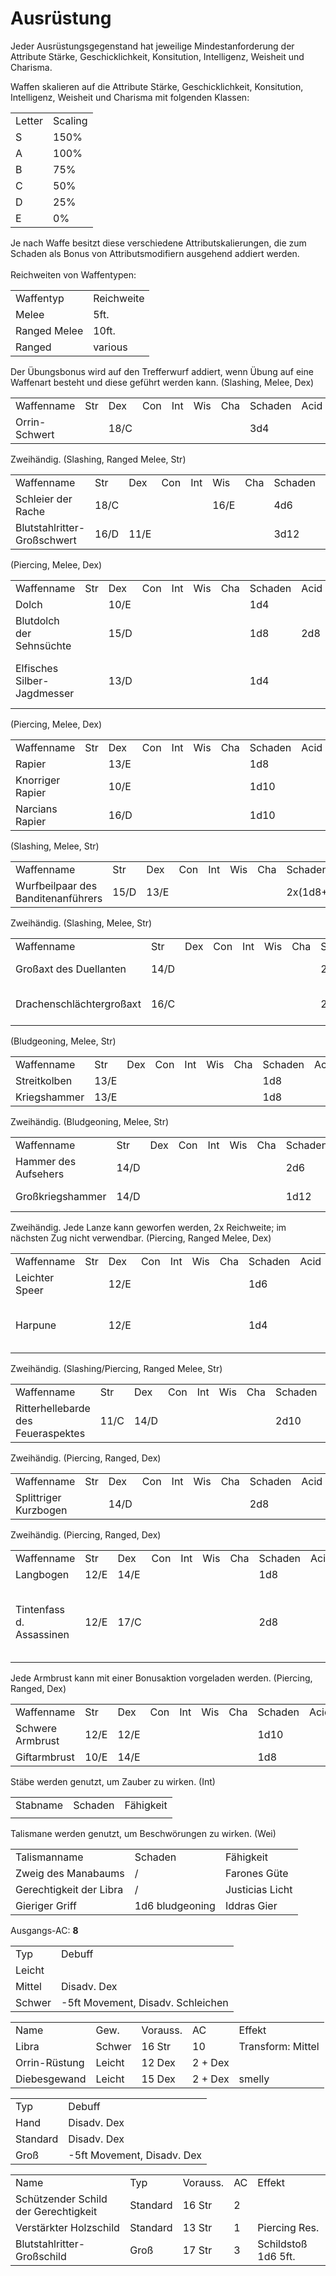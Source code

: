# Ausrüstung

Jeder Ausrüstungsgegenstand hat jeweilige Mindestanforderung der Attribute Stärke, Geschicklichkeit, Konsitution,
Intelligenz, Weisheit und Charisma.

<tabs>
    <tab title="Waffen">
        Waffen skalieren auf die Attribute Stärke, Geschicklichkeit, Konsitution, Intelligenz, Weisheit und Charisma mit
        folgenden Klassen:
        <table>
        <tr><td>Letter</td><td>Scaling</td></tr>
        <tr><td>S</td><td>150%</td></tr>
        <tr><td>A</td><td>100%</td></tr>
        <tr><td>B</td><td>75%</td></tr>
        <tr><td>C</td><td>50%</td></tr>
        <tr><td>D</td><td>25%</td></tr>
        <tr><td>E</td><td>0%</td></tr>
        </table>
        Je nach Waffe besitzt diese verschiedene Attributskalierungen, die zum Schaden als Bonus von Attributsmodifiern
        ausgehend addiert werden.<br></br>
        Reichweiten von Waffentypen:
        <table>
        <tr><td>Waffentyp</td><td>Reichweite</td></tr>
        <tr><td>Melee</td><td>5ft.</td></tr>
        <tr><td>Ranged Melee</td><td>10ft.</td></tr>
        <tr><td>Ranged</td><td>various</td></tr>
        </table>
        Der Übungsbonus wird auf den Trefferwurf addiert, wenn Übung auf eine Waffenart besteht und diese geführt
        werden kann.
        <tabs>
            <tab title="Kurzschwerter">
                (Slashing, Melee, Dex)
                <table>
                <tr><td>Waffenname</td><td>Str</td><td>Dex</td><td>Con</td><td>Int</td><td>Wis</td><td>Cha</td><td>Schaden</td><td>Acid</td><td>Cold</td><td>Dark</td><td>Fire</td><td>Forc</td><td>Lght</td><td>Necr</td><td>Pois</td><td>Psyc</td><td>Radi</td><td>Thnd</td><td>Fähigkeit</td></tr>
                <tr><td>Orrin-Schwert</td><td> </td><td>18/C</td><td> </td><td> </td><td> </td><td> </td><td>3d4</td><td> </td><td> </td><td> </td><td> </td><td> </td><td> </td><td> </td><td> </td><td> </td><td> </td><td> </td><td> </td></tr>
                </table>
            </tab>
            <tab title="Großschwerter">
                Zweihändig.
                (Slashing, Ranged Melee, Str)
                <table>
                <tr><td>Waffenname</td><td>Str</td><td>Dex</td><td>Con</td><td>Int</td><td>Wis</td><td>Cha</td><td>Schaden</td><td>Acid</td><td>Cold</td><td>Dark</td><td>Fire</td><td>Force</td><td>Lighting</td><td>Necrotic</td><td>Poison</td><td>Psychic</td><td>Radiant</td><td>Thunder</td><td>Fähigkeit</td></tr>
                <tr><td>Schleier der Rache</td><td>18/C</td><td> </td><td> </td><td> </td><td>16/E</td><td> </td><td>4d6</td><td> </td><td> </td><td>2d6</td><td> </td><td> </td><td> </td><td> </td><td> </td><td> </td><td> </td><td> </td><td>Racheschleier</td></tr>
                <tr><td>Blutstahlritter-Großschwert</td><td>16/D</td><td>11/E</td><td> </td><td> </td><td> </td><td> </td><td>3d12</td><td> </td><td> </td><td> </td><td> </td><td> </td><td> </td><td> </td><td> </td><td> </td><td> </td><td>2d4</td><td> </td></tr>
                </table>
            </tab>
            <tab title="Dolche">
                (Piercing, Melee, Dex)
                <table>
                <tr><td>Waffenname</td><td>Str</td><td>Dex</td><td>Con</td><td>Int</td><td>Wis</td><td>Cha</td><td>Schaden</td><td>Acid</td><td>Cold</td><td>Dark</td><td>Fire</td><td>Force</td><td>Lighting</td><td>Necrotic</td><td>Poison</td><td>Psychic</td><td>Radiant</td><td>Thunder</td><td>Fähigkeit</td></tr>
                <tr><td>Dolch</td><td> </td><td>10/E</td><td> </td><td> </td><td> </td><td> </td><td>1d4</td><td> </td><td> </td><td> </td><td> </td><td> </td><td> </td><td> </td><td> </td><td> </td><td> </td><td> </td><td> </td></tr>
                <tr><td>Blutdolch der Sehnsüchte</td><td> </td><td>15/D</td><td> </td><td> </td><td> </td><td> </td><td>1d8</td><td>2d8</td><td> </td><td> </td><td> </td><td> </td><td> </td><td> </td><td> </td><td> </td><td> </td><td> </td><td>Multiattack</td></tr>
                <!--<tr><td>Schattenglas</td><td> </td><td>20/C</td><td> </td><td> </td><td> </td><td> </td><td>2d4</td><td> </td><td> </td><td>1d4</td><td> </td><td> </td><td> </td><td>1d4</td><td> </td><td> </td><td> </td><td> </td><td>x2, hinterlässt in Kleidung und Haut keine Schnitte; innere Verletzungen</td></tr>-->
                <tr><td>Elfisches Silber-Jagdmesser</td><td> </td><td>13/D</td><td> </td><td> </td><td> </td><td> </td><td>1d4</td><td> </td><td> </td><td> </td><td> </td><td> </td><td> </td><td> </td><td> </td><td>1d8</td><td> </td><td> </td><td>Lautloses Bewegen nach Angriff</td></tr>
                </table>
            </tab>
            <tab title="Stichschwerter">
                (Piercing, Melee, Dex)
                <table>
                <tr><td>Waffenname</td><td>Str</td><td>Dex</td><td>Con</td><td>Int</td><td>Wis</td><td>Cha</td><td>Schaden</td><td>Acid</td><td>Cold</td><td>Dark</td><td>Fire</td><td>Force</td><td>Lighting</td><td>Necrotic</td><td>Poison</td><td>Psychic</td><td>Radiant</td><td>Thunder</td><td>Fähigkeit</td></tr>
                <tr><td>Rapier</td><td> </td><td>13/E</td><td> </td><td> </td><td> </td><td> </td><td>1d8</td><td> </td><td> </td><td> </td><td> </td><td> </td><td> </td><td> </td><td> </td><td> </td><td> </td><td> </td><td> </td></tr>
                <tr><td>Knorriger Rapier</td><td> </td><td>10/E</td><td> </td><td> </td><td> </td><td> </td><td>1d10</td><td> </td><td> </td><td> </td><td> </td><td> </td><td> </td><td> </td><td> </td><td> </td><td> </td><td> </td><td> </td></tr>
                <tr><td>Narcians Rapier</td><td> </td><td>16/D</td><td> </td><td> </td><td> </td><td> </td><td>1d10</td><td> </td><td> </td><td> </td><td> </td><td> </td><td> </td><td> </td><td> </td><td> </td><td>1d4</td><td> </td><td> </td></tr>
                </table>
            </tab>
            <tab title="Äxte">
                (Slashing, Melee, Str)
                <table>
                <tr><td>Waffenname</td><td>Str</td><td>Dex</td><td>Con</td><td>Int</td><td>Wis</td><td>Cha</td><td>Schaden</td><td>Acid</td><td>Cold</td><td>Dark</td><td>Fire</td><td>Force</td><td>Lighting</td><td>Necrotic</td><td>Poison</td><td>Psychic</td><td>Radiant</td><td>Thunder</td><td>Fähigkeit</td></tr>
                <tr><td>Wurfbeilpaar des Banditenanführers</td><td>15/D</td><td>13/E</td><td> </td><td> </td><td> </td><td> </td><td>2x(1d8+4)</td><td> </td><td> </td><td> </td><td> </td><td> </td><td> </td><td> </td><td> </td><td> </td><td> </td><td> </td><td>Wurf (20/60)</td></tr>
                </table>
            </tab>
            <tab title="Großäxte">
                Zweihändig. (Slashing, Melee, Str)
                <table>
                <tr><td>Waffenname</td><td>Str</td><td>Dex</td><td>Con</td><td>Int</td><td>Wis</td><td>Cha</td><td>Schaden</td><td>Acid</td><td>Cold</td><td>Dark</td><td>Fire</td><td>Force</td><td>Lighting</td><td>Necrotic</td><td>Poison</td><td>Psychic</td><td>Radiant</td><td>Thunder</td><td>Fähigkeit</td></tr>
                <tr><td>Großaxt des Duellanten</td><td>14/D</td><td> </td><td> </td><td> </td><td> </td><td> </td><td>2d12</td><td> </td><td> </td><td> </td><td> </td><td> </td><td> </td><td> </td><td> </td><td> </td><td> </td><td> </td><td>5ft Knockback</td></tr>
                <tr><td>Drachenschlächtergroßaxt</td><td>16/C</td><td> </td><td> </td><td> </td><td> </td><td> </td><td>2d12</td><td> </td><td> </td><td> </td><td> </td><td> </td><td>4d4</td><td> </td><td> </td><td> </td><td> </td><td> </td><td>+2d4 lightning Cd: 5R.</td></tr>
                </table>
            </tab>
            <tab title="Hämmer">
                (Bludgeoning, Melee, Str)
                <table>
                <tr><td>Waffenname</td><td>Str</td><td>Dex</td><td>Con</td><td>Int</td><td>Wis</td><td>Cha</td><td>Schaden</td><td>Acid</td><td>Cold</td><td>Dark</td><td>Fire</td><td>Force</td><td>Lighting</td><td>Necrotic</td><td>Poison</td><td>Psychic</td><td>Radiant</td><td>Thunder</td><td>Fähigkeit</td></tr>
                <tr><td>Streitkolben</td><td>13/E</td><td> </td><td> </td><td> </td><td> </td><td> </td><td>1d8</td><td> </td><td> </td><td> </td><td> </td><td> </td><td> </td><td> </td><td> </td><td> </td><td> </td><td> </td><td> </td></tr>
                <tr><td>Kriegshammer</td><td>13/E</td><td> </td><td> </td><td> </td><td> </td><td> </td><td>1d8</td><td> </td><td> </td><td> </td><td> </td><td> </td><td> </td><td> </td><td> </td><td> </td><td> </td><td> </td><td> </td></tr>
                </table>
            </tab>
            <tab title="Großhämmer">
                Zweihändig. (Bludgeoning, Melee, Str)
                <table>
                <tr><td>Waffenname</td><td>Str</td><td>Dex</td><td>Con</td><td>Int</td><td>Wis</td><td>Cha</td><td>Schaden</td><td>Acid</td><td>Cold</td><td>Dark</td><td>Fire</td><td>Force</td><td>Lighting</td><td>Necrotic</td><td>Poison</td><td>Psychic</td><td>Radiant</td><td>Thunder</td><td>Fähigkeit</td></tr>
                <tr><td>Hammer des Aufsehers</td><td>14/D</td><td> </td><td> </td><td> </td><td> </td><td> </td><td>2d6</td><td> </td><td> </td><td> </td><td> </td><td> </td><td> </td><td> </td><td> </td><td> </td><td> </td><td> </td><td> </td></tr>
                <tr><td>Großkriegshammer</td><td>14/D</td><td> </td><td> </td><td> </td><td> </td><td> </td><td>1d12</td><td> </td><td> </td><td> </td><td> </td><td> </td><td> </td><td> </td><td> </td><td> </td><td> </td><td> </td><td>Para: 75%</td></tr>
                </table>
            </tab>
            <tab title="Lanzen">
                Zweihändig. Jede Lanze kann geworfen werden, 2x Reichweite; im nächsten Zug nicht verwendbar. (Piercing, Ranged Melee, Dex)
                <table>
                <tr><td>Waffenname</td><td>Str</td><td>Dex</td><td>Con</td><td>Int</td><td>Wis</td><td>Cha</td><td>Schaden</td><td>Acid</td><td>Cold</td><td>Dark</td><td>Fire</td><td>Force</td><td>Lighting</td><td>Necrotic</td><td>Poison</td><td>Psychic</td><td>Radiant</td><td>Thunder</td><td>Fähigkeit</td></tr>
                <tr><td>Leichter Speer</td><td> </td><td>12/E</td><td> </td><td> </td><td> </td><td> </td><td>1d6</td><td> </td><td> </td><td> </td><td> </td><td> </td><td> </td><td> </td><td> </td><td> </td><td> </td><td> </td><td>20/60</td></tr>
                <tr><td>Harpune</td><td> </td><td>12/E</td><td> </td><td> </td><td> </td><td> </td><td>1d4</td><td> </td><td> </td><td> </td><td> </td><td> </td><td> </td><td> </td><td> </td><td> </td><td> </td><td> </td><td>20/60, Widerhaken (x2 Dmg Roll)</td></tr>
                </table>
            </tab>
            <tab title="Hellebarden">
                Zweihändig. (Slashing/Piercing, Ranged Melee, Str)
                <table>
                <tr><td>Waffenname</td><td>Str</td><td>Dex</td><td>Con</td><td>Int</td><td>Wis</td><td>Cha</td><td>Schaden</td><td>Acid</td><td>Cold</td><td>Dark</td><td>Fire</td><td>Force</td><td>Lighting</td><td>Necrotic</td><td>Poison</td><td>Psychic</td><td>Radiant</td><td>Thunder</td><td>Fähigkeit</td></tr>
                <!--<tr><td>Herbstlaubhellebarde</td><td>18/C</td><td>18/D</td><td> </td><td>16/E</td><td> </td><td> </td><td>2d10</td><td> </td><td> </td><td>1d8</td><td> </td><td> </td><td> </td><td> </td><td> </td><td> </td><td> </td><td> </td><td>Herbstwinde</td></tr>-->
                <tr><td>Ritterhellebarde des Feueraspektes</td><td>11/C</td><td>14/D</td><td> </td><td> </td><td> </td><td> </td><td>2d10</td><td> </td><td> </td><td> </td><td>1d4</td><td> </td><td> </td><td> </td><td> </td><td> </td><td> </td><td> </td><td> </td></tr>
                </table>
            </tab>
            <tab title="Kurzbögen">
                Zweihändig. (Piercing, Ranged, Dex)
                <table>
                <tr><td>Waffenname</td><td>Str</td><td>Dex</td><td>Con</td><td>Int</td><td>Wis</td><td>Cha</td><td>Schaden</td><td>Acid</td><td>Cold</td><td>Dark</td><td>Fire</td><td>Force</td><td>Lighting</td><td>Necrotic</td><td>Poison</td><td>Psychic</td><td>Radiant</td><td>Thunder</td><td>Fähigkeit</td></tr>
                <tr><td>Splittriger Kurzbogen</td><td> </td><td>14/D</td><td> </td><td> </td><td> </td><td> </td><td>2d8</td><td> </td><td> </td><td> </td><td> </td><td> </td><td> </td><td> </td><td> </td><td> </td><td> </td><td> </td><td>60/90</td></tr>
                </table>
            </tab>
            <tab title="Langbögen">
                Zweihändig. (Piercing, Ranged, Dex)
                <table>
                <tr><td>Waffenname</td><td>Str</td><td>Dex</td><td>Con</td><td>Int</td><td>Wis</td><td>Cha</td><td>Schaden</td><td>Acid</td><td>Cold</td><td>Dark</td><td>Fire</td><td>Force</td><td>Lighting</td><td>Necrotic</td><td>Poison</td><td>Psychic</td><td>Radiant</td><td>Thunder</td><td>Fähigkeit</td></tr>
                <tr><td>Langbogen</td><td>12/E</td><td>14/E</td><td> </td><td> </td><td> </td><td> </td><td>1d8</td><td> </td><td> </td><td> </td><td> </td><td> </td><td> </td><td> </td><td> </td><td> </td><td> </td><td> </td><td>120/380</td></tr>
                <tr><td>Tintenfass d. Assassinen</td><td>12/E</td><td>17/C</td><td> </td><td> </td><td> </td><td> </td><td>2d8</td><td> </td><td> </td><td> </td><td> </td><td> </td><td> </td><td> </td><td> </td><td> </td><td> </td><td> </td><td>100/250, 10 Pfeile in beliebiges Gift eintauchen</td></tr>
                </table>
            </tab>
            <tab title="Armbrüste">
                Jede Armbrust kann mit einer Bonusaktion vorgeladen werden. (Piercing, Ranged, Dex)
                <table>
                <tr><td>Waffenname</td><td>Str</td><td>Dex</td><td>Con</td><td>Int</td><td>Wis</td><td>Cha</td><td>Schaden</td><td>Acid</td><td>Cold</td><td>Dark</td><td>Fire</td><td>Force</td><td>Lighting</td><td>Necrotic</td><td>Poison</td><td>Psychic</td><td>Radiant</td><td>Thunder</td><td>Fähigkeit</td></tr>
                <tr><td>Schwere Armbrust</td><td>12/E</td><td>12/E</td><td> </td><td> </td><td> </td><td> </td><td>1d10</td><td> </td><td> </td><td> </td><td> </td><td> </td><td> </td><td> </td><td> </td><td> </td><td> </td><td> </td><td>80/300</td></tr>
                <tr><td>Giftarmbrust</td><td>10/E</td><td>14/E</td><td> </td><td> </td><td> </td><td> </td><td>1d8</td><td> </td><td> </td><td> </td><td> </td><td> </td><td> </td><td> </td><td>3d6</td><td> </td><td> </td><td> </td><td>80/300</td></tr>
                </table>
            </tab>
        </tabs>
    </tab>
    <tab title="Magiewirken">
        <tabs>
            <tab title="Stäbe">
                Stäbe werden genutzt, um Zauber zu wirken. (Int)
                <table>
                <tr><td>Stabname</td><td>Schaden</td><td>Fähigkeit</td></tr>
                <tr><td> </td><td> </td><td> </td></tr>
                </table>
            </tab>
            <tab title="Talismane">
                Talismane werden genutzt, um Beschwörungen zu wirken. (Wei)
                <table>
                <tr><td>Talismanname</td><td>Schaden</td><td>Fähigkeit</td></tr>
                <tr><td>Zweig des Manabaums</td><td>/</td><td>Farones Güte</td></tr>
                <tr><td>Gerechtigkeit der Libra</td><td>/</td><td>Justicias Licht</td></tr>
                <tr><td>Gieriger Griff</td><td>1d6 bludgeoning</td><td>Iddras Gier</td></tr>
                </table>
            </tab>
        </tabs>
    </tab>
    <tab title="Verteidigung">
        Ausgangs-AC: <b>8</b>
        <tabs>
            <tab title="Rüstungen">
                <table>
                <tr><td>Typ</td><td>Debuff</td></tr>
                <tr><td>Leicht</td><td> </td></tr>
                <tr><td>Mittel</td><td>Disadv. Dex</td></tr>
                <tr><td>Schwer</td><td>-5ft Movement, Disadv. Schleichen</td></tr>
                </table>
                <table>
                <tr><td>Name</td><td>Gew.</td><td>Vorauss.</td><td>AC</td><td>Effekt</td></tr>
                <tr><td>Libra</td><td>Schwer</td><td>16 Str</td><td>10</td><td>Transform: Mittel</td></tr>
                <tr><td>Orrin-Rüstung</td><td>Leicht</td><td>12 Dex</td><td>2 + Dex</td><td> </td></tr>
                <tr><td>Diebesgewand</td><td>Leicht</td><td>15 Dex</td><td>2 + Dex</td><td>smelly</td></tr>
                </table>
            </tab>
            <tab title="Schilde">
                <table>
                <tr><td>Typ</td><td>Debuff</td></tr>
                <tr><td>Hand</td><td>Disadv. Dex</td></tr>
                <tr><td>Standard</td><td>Disadv. Dex</td></tr>
                <tr><td>Groß</td><td>-5ft Movement, Disadv. Dex</td></tr>
                </table>
                <table>
                <tr><td>Name</td><td>Typ</td><td>Vorauss.</td><td>AC</td><td>Effekt</td></tr>
                <tr><td>Schützender Schild der Gerechtigkeit</td><td>Standard</td><td>16 Str</td><td>2</td><td> </td></tr>
                <tr><td>Verstärkter Holzschild</td><td>Standard</td><td>13 Str</td><td>1</td><td>Piercing Res.</td></tr>
                <tr><td>Blutstahlritter-Großschild</td><td>Groß</td><td>17 Str</td><td>3</td><td>Schildstoß 1d6 5ft.</td></tr>
                </table>
            </tab>
        </tabs>
    </tab>
</tabs>







